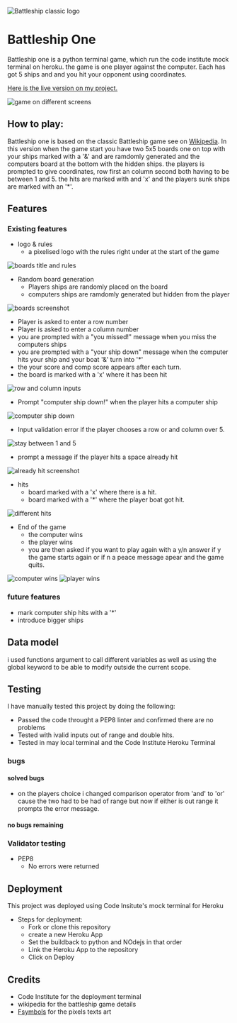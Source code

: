 ![Battleship classic logo](assets/photos/battleships%20logo.webp)


# Battleship One

Battleship one is a python terminal game, which run the code institute mock terminal on heroku.
the game is one player against the computer. Each has got 5 ships and and you hit your opponent using coordinates.

[Here is the live version on my project.](https://battleships-one.herokuapp.com/)

![game on different screens](assets/photos/Battleship-main.png)

## How to play:
Battleship one is based on the classic Battleship game see on [Wikipedia](https://en.wikipedia.org/wiki/Battleship_(game)).
In this version when the game start you have two 5x5 boards
one on top with your ships marked with a '&' and are ramdomly generated
and the computers board at the bottom with the hidden ships.
the players is prompted to give coordinates, row first an column second
both having to be between 1 and 5.
the hits are marked with and 'x' and the players sunk ships are marked with an '*'.

## Features

### Existing features
* logo & rules
    * a pixelised logo with the rules right under at the start of the game

![boards title and rules](assets/photos/title-rules.png)
* Random board generation
    * Players ships are randomly placed on the board
    * computers ships are ramdomly generated but hidden from the player

![boards screenshot](assets/photos/two-boards.png)

* Player is asked to enter a row number
* Player is asked to enter a column number
* you are prompted with a "you missed!" message when you miss the computers ships
* you are prompted with a "your ship down" message when the computer hits your ship 
   and your boat '&' turn into '*'
* the your score and comp score appears after each turn.
* the board is marked with a 'x' where it has been hit

![row and column inputs](assets/photos/miss%26score.png)

* Prompt "computer ship down!" when the player hits a computer ship

![computer ship down](assets/photos/comp-ship-down.png)

* Input validation error if the player chooses a row or and column over 5.

![stay between 1 and 5](assets/photos/stay-between-one-%26-five.png)

* prompt a message if the player hits a space already hit

![already hit screenshot](assets/photos/already-hit.png)

* hits
  * board marked with a 'x' where there is a hit.
  * board marked with a '*' where the player boat got hit.

![different hits](assets/photos/ship-down-hits.png)

* End of the game
  * the computer wins
  * the player wins
  * you are then asked if you want to play again with a y/n answer
    if y the game starts again or if n a peace message apear and the game quits.

![computer wins](assets/photos/start-again%3F-no-peace.png)
![player wins](assets/photos/you%20win.png)


### future features
  * mark computer ship hits with a '*'
  * introduce bigger ships


## Data model

i used functions argument to call different variables as well as using the global keyword 
to be able to modify outside the current scope.

## Testing

I have manually tested this project by doing the following:

* Passed the code throught a PEP8 linter and confirmed there are no problems
* Tested with ivalid inputs out of range and double hits.
* Tested in may local terminal and the Code Institute Heroku Terminal

### bugs 

#### solved bugs
* on the players choice i changed comparison operator from 'and' to 'or' cause the two had to be had of range but now if either is out range it prompts the error message.

#### no bugs remaining

### Validator testing

* PEP8
    * No errors were returned

## Deployment

This project was deployed using Code Insitute's mock terminal for Heroku

* Steps for deployment:
    * Fork or clone this repository
    * create a new Heroku App
    * Set the buildback to python and NOdejs in that order 
    * Link the Heroku App to the repository
    * Click on Deploy

## Credits 

* Code Institute for the deployment terminal
* wikipedia for the battleship game details
* [Fsymbols](https://fsymbols.com/text-art/) for the pixels texts art
